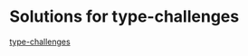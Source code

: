 # Solutions for type-challenges

[type-challenges](https://github.com/type-challenges/type-challenges)
